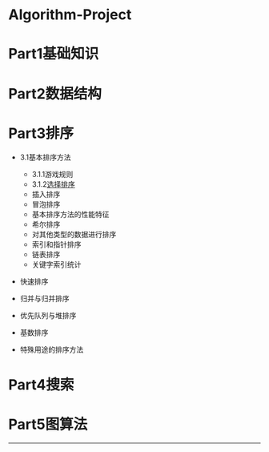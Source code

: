 Algorithm-Project
=================
# Part1基础知识
# Part2数据结构

# Part3排序

- 3.1基本排序方法
  - 3.1.1游戏规则
  - 3.1.2[选择排序](doc/sort/3.1.2.md)
  - 插入排序
  - 冒泡排序
  - 基本排序方法的性能特征
  - 希尔排序  
  - 对其他类型的数据进行排序
  - 索引和指针排序
  - 链表排序
  - 关键字索引统计

- 快速排序
- 归并与归并排序
- 优先队列与堆排序
- 基数排序
- 特殊用途的排序方法

  
# Part4搜索
# Part5图算法


-----------------

